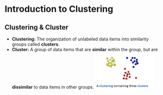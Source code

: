 # Introduction to Clustering
## Clustering & Cluster
- **Clustering:** The organization of unlabeled data items into similarity groups called **clusters**.
- **Cluster:** A group of data items that are **similar** within the group, but are **dissimilar** to data items in other groups.
<img src="images/Clusters.png" width=40% style="horizontal-align:middle"></img>
